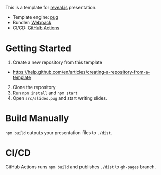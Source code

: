 This is a template for [reveal.js](https://revealjs.com/) presentation.

- Template engine: [pug](https://pugjs.org/api/getting-started.html)
- Bundler: [Webpack](https://webpack.js.org/)
- CI/CD: [GitHub Actions](https://github.com/features/actions)

# Getting Started

1. Create a new repository from this template
  - https://help.github.com/en/articles/creating-a-repository-from-a-template
2. Clone the repository
3. Run `npm install` and `npm start`
4. Open `src/slides.pug` and start writing slides.

# Build Manually

`npm build` outputs your presentation files to `./dist`.

# CI/CD

GitHub Actions runs `npm build` and publishes `./dist` to `gh-pages` branch.
